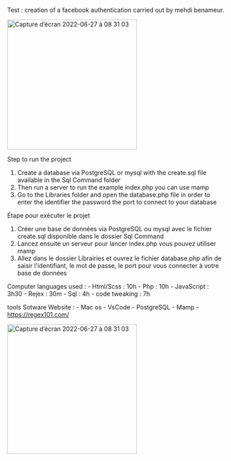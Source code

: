 Test : creation of a facebook authentication
carried out by mehdi benameur.

<img width="300" alt="Capture d’écran 2022-06-27 à 08 31 03" src="https://user-images.githubusercontent.com/86272006/175874170-83b2e4d3-fbfe-4e8d-903d-2f94c7995970.png">


Step to run the project

1) Create a database via PostgreSQL or mysql with the create.sql file available in the Sql Command folder
2) Then run a server to run the example index.php you can use mamp
3) Go to the Libraries folder and open the database.php file in order to enter the identifier the password the port to connect to your database


Étape pour exécuter le projet

1) Créer une base de données via PostgreSQL ou mysql avec le fichier create.sql disponible dans le dossier Sql Command
2) Lancez ensuite un serveur pour lancer index.php vous pouvez utiliser mamp
3) Allez dans le dossier Librairies et ouvrez le fichier database.php afin de saisir l'identifiant, le mot de passe, le port pour vous connecter à votre base de données



Computer languages used :
    - Html/Scss     : 10h
    - Php           : 10h
    - JavaScript    : 3h30
    - Rejex         : 30m
    - Sql           : 4h
    - code tweaking : 7h

tools Sotware Website :
    - Mac os 
    - VsCode
    - PostgreSQL
    - Mamp
    - https://regex101.com/
  

<img width="300" alt="Capture d’écran 2022-06-27 à 08 31 03" src="https://user-images.githubusercontent.com/86272006/175874170-83b2e4d3-fbfe-4e8d-903d-2f94c7995970.png">









